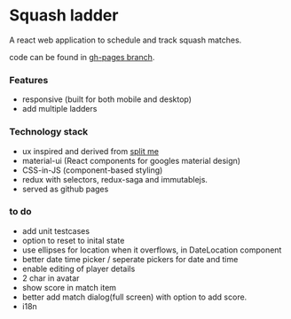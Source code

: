 # Squash ladder
A react web application to schedule and track squash matches.

code can be found in [gh-pages branch](https://github.com/bkachinthay/bkachinthay.github.io/tree/gh-pages).

### Features
- responsive (built for both mobile and desktop)
- add multiple ladders

### Technology stack
- ux inspired and derived from [split me](https://splitme.net/en)
- material-ui (React components for googles material design)
- CSS-in-JS (component-based styling)
- redux with selectors, redux-saga and immutablejs.
- served as github pages

### to do
- add unit testcases
- option to reset to inital state
- use ellipses for location when it overflows, in DateLocation component
- better date time picker / seperate pickers for date and time
- enable editing of player details 
- 2 char in avatar
- show score in match item
- better add match dialog(full screen) with option to add score.
- i18n

